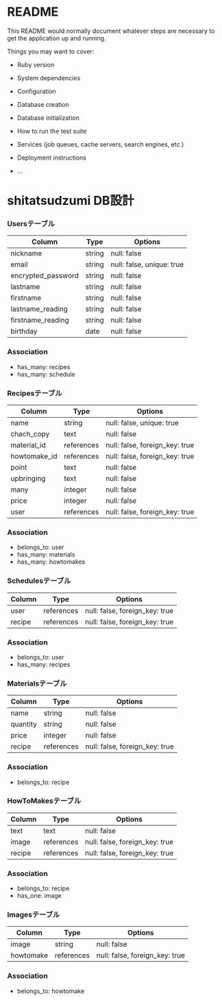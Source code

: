 # README

This README would normally document whatever steps are necessary to get the
application up and running.

Things you may want to cover:

* Ruby version

* System dependencies

* Configuration

* Database creation

* Database initialization

* How to run the test suite

* Services (job queues, cache servers, search engines, etc.)

* Deployment instructions

* ...

# shitatsudzumi DB設計

### Usersテーブル
|Column|Type|Options|
|------|----|-------|
|nickname|string|null: false|
|email|string|null: false, unique: true|
|encrypted_password|string|null: false|
|lastname|string|null: false|
|firstname|string|null: false|
|lastname_reading|string|null: false|
|firstname_reading|string|null: false|
|birthday|date|null: false|
### Association
- has_many: recipes
- has_many: schedule

### Recipesテーブル
|Column|Type|Options|
|------|----|-------|
|name|string|null: false, unique: true|
|chach_copy|text|null: false|
|material_id|references|null: false, foreign_key: true|
|howtomake_id|references|null: false, foreign_key: true|
|point|text|null: false|
|upbringing|text|null: false|
|many|integer|null: false|
|price|integer|null: false|
|user|references|null: false, foreign_key: true|
### Association
- belongs_to: user
- has_many: materials
- has_many: howtomakes

### Schedulesテーブル
|Column|Type|Options|
|------|----|-------|
|user|references|null: false, foreign_key: true|
|recipe|references|null: false, foreign_key: true|
### Association
- belongs_to: user
- has_many: recipes

### Materialsテーブル
|Column|Type|Options|
|------|----|-------|
|name|string|null: false|
|quantity|string|null: false|
|price|integer|null: false|
|recipe|references|null: false, foreign_key: true|
### Association
- belongs_to: recipe

### HowToMakesテーブル
|Column|Type|Options|
|------|----|-------|
|text|text|null: false|
|image|references|null: false, foreign_key: true|
|recipe|references|null: false, foreign_key: true|
### Association
- belongs_to: recipe
- has_one: image

### Imagesテーブル
|Column|Type|Options|
|------|----|-------|
|image|string|null: false|
|howtomake|references|null: false, foreign_key: true|
### Association
- belongs_to: howtomake
